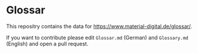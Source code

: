 # Glossar

This repositry contains the data for https://www.material-digital.de/glossar/.

If you want to contribute please edit `Glossar.md` (German) and `Glossary.md` (English) and open a pull request.
